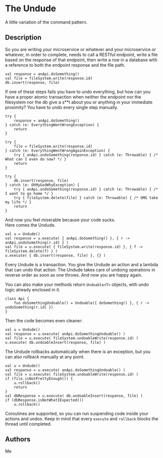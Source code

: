 # The Undude

A little variation of the command pattern.


## Description

So you are writing your microservice or whatever and your microservice or whatever, in order to 
complete, needs to call a RESTful endpoint, write a file based on the response of that endpoint, 
then write a row in a database with a reference to both the endpoint response and the file path.

```
val response = anApi.doSomething()
val file = fileSystem.write(response.id)
db.insert(response, file)
```

If one of these steps fails you have to undo everything, but how can you have a proper atomic 
transaction when neither the endpoint nor the filesystem nor the db give a s**t about you or anything
in your immediate proximity? You have to undo every single step manually.

```
try {
    response = anApi.doSomething()
} catch (e: EverythingWentWrongException) {
    return
}

try {
    file = fileSystem.write(response.id)
} catch (e: EverythingWentWrongAgainException) {
    try { anApi.undoSomething(response.id) } catch (e: Throwable) { /* What can I even do now? */ }
    return
}

try {
    db.insert(response, file)
} catch (e: OhMyGodWhyException) {
    try { anApi.undoSomething(response.id) } catch (e: Throwable) { /* I want to go home */ }
    try { fileSystem.delete(file) } catch (e: Throwable) { /* OMG take my life */ }
    return
}

```

And now you feel miserable because your code sucks.  
Here comes the Undude.

```
val u = Undude()
val response = u.execute( { anApi.doSomething() }, { r -> anApi.undoSomething(r.id) } )
val file = u.execute( { fileSystem.write(response.id) }, { f -> fileSystem.delete(f) } )
u.execute( { db.insert(response, file) }, {} )
```

Every Undude is a transaction. You give the Undude an action and a lambda that can undo that action.
The Undude takes care of undoing operations in reverse order as soon as one throws. And now you are happy again. 

You can also make your methods return `Undoable<T>` objects, with undo logic already enclosed in 
it.

```
class Api {
    fun doSomethingUndoable() = Undoable({ doSomething() }, { r -> undoSomething(r.id) })
}
```

Then the code becomes even cleaner:

```
val u = Undude()
val response = u.execute( anApi.doSomethingUndoable() )
val file = u.execute( fileSystem.undoableWrite(response.id) )
u.execute( db.undoableInsert(response, file) )
```

The Undude rollbacks automatically when there is an exception, but you can also rollback manually at any point.

```
val u = Undude()
val response = u.execute( anApi.doSomethingUndoable() )
val file = u.execute( fileSystem.undoableWrite(response.id) )
if (file.isNotPrettyEnough()) {
    u.rollback()
    return
}
val dbResponse = u.execute( db.undoableInsert(response, file) )
if (dbResponse.isNotWhatIExpected())
    u.rollback()
```

Coroutines are supported, so you can run suspending code inside your actions and undos. Keep in mind that every
`execute` and `rollback` blocks the thread until completed.


## Authors

Me
